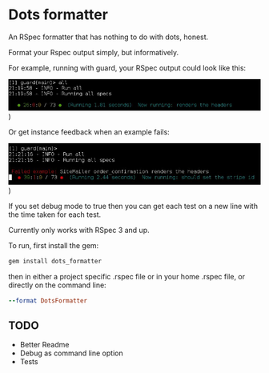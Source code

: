 # Dots formatter

An RSpec formatter that has nothing to do with dots, honest.

Format your Rspec output simply, but informatively.

For example, running with guard, your RSpec output could look like
this:

![Passing](docs/all_passing.jpg))

Or get instance feedback when an example fails:

![Failing](docs/with_failure.jpg))

If you set debug mode to true then you can get each test on a new line
with the time taken for each test.

Currently only works with RSpec 3 and up.


To run, first install the gem:
```ruby
gem install dots_formatter
```

then in either a project specific .rspec file or
in your home .rspec file, or directly on the command line:

```ruby
--format DotsFormatter
```

## TODO

* Better Readme
* Debug as command line option
* Tests
